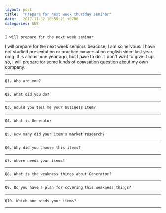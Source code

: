 ```yaml
---
layout: post
title:  "Prepare for next week thursday seminar"
date:   2017-11-02 10:59:21 +0700
categories: SUS
---
```

`I will prepare for the next week seminar`

I will prepare for the next week seminar. beacuse, I am so nervous.
I have not studied presentation or practice conversation english since last year.
omg. It is almost one year ago, but I have to do . I don't want to give it up.
so, i will prepare for some kinds of convsation question about my own company.

---
`Q1. Who are you?`

---
`Q2. What did you do?`

---
`Q3. Would you tell me your business item?`

---
`Q4. What is Generator`

---
`Q5. How many did your item's market research? `

---
`Q6. Why did you choose this items?`

---
`Q7. Where needs your items?`

---
`Q8. What is the weakness things about Generator?`

---
`Q9. Do you have a plan for covering this weakness things?`

---
`Q10. Which one needs your items? `



---
